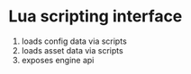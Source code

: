 # Lua scripting interface

1. loads config data via scripts
1. loads asset data via scripts
1. exposes engine api

